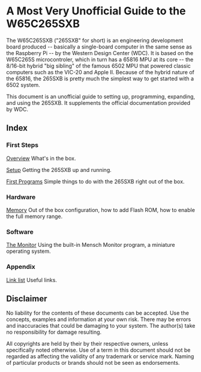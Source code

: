 # A Most Very Unofficial Guide to the W65C265SXB

The W65C265SXB ("265SXB" for short) is an engineering development board produced
-- basically a single-board computer in the same sense as the Raspberry Pi -- by
the Western Design Center (WDC). It is based on the W65C265S microcontroler,
which in turn has a 65816 MPU at its core -- the 8/16-bit hybrid "big sibling"
of the famous 6502 MPU that powered classic computers such as the VIC-20 and
Apple II. Because of the hybrid nature of the 65816, the 265SXB is pretty much
the simplest way to get started with a 6502 system.

This document is an unofficial guide to setting up, programming, expanding, and
using the 265SXB. It supplements the official documentation provided by WDC.

## Index

### First Steps

[Overview](https://github.com/scotws/265SXB-Guide/blob/master/overview.md)
What's in the box.

[Setup](https://github.com/scotws/265SXB-Guide/blob/master/setup.md) Getting
the 265SXB up and running.

[First
Programs](https://github.com/scotws/265SXB-Guide/blob/master/simple_programs.md)
Simple things to do with the 265SXB right out of the box.

### Hardware

[Memory](https://github.com/scotws/265SXB-Guide/blob/master/memory.md) Out of
the box configuration, how to add Flash ROM, how to enable the full memory
range.


### Software

[The Monitor](https://github.com/scotws/265SXB-Guide/blob/master/monitor.md)
Using the built-in Mensch Monitor program, a miniature operating system.


### Appendix

[Link list](https://github.com/scotws/265SXB-Guide/blob/master/links.md) Useful
links.


## Disclaimer 

No liability for the contents of these documents can be accepted. Use the
concepts, examples and information at your own risk. There may be errors and
inaccuracies that could be damaging to your system.  The author(s) take no
responsibility for damage resulting. 

All copyrights are held by their by their respective owners, unless specifically
noted otherwise. Use of a term in this document should not be regarded as
affecting the validity of any trademark or service mark. Naming of particular
products or brands should not be seen as endorsements.

